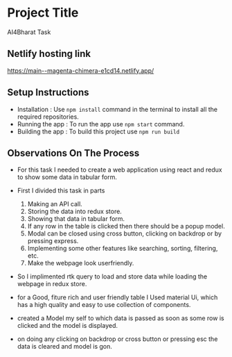 
# Project Title

AI4Bharat Task

## Netlify hosting link 
https://main--magenta-chimera-e1cd14.netlify.app/

## Setup Instructions
* Installation : Use `npm install` command in the terminal to install all the required repositories.
* Running the app : To run the app use `npm start` command.
* Building the app : To build this project use  `npm run build` 
## Observations On The Process 
* For this task I needed to create a web application using react and redux to show some data in tabular form.
* First I divided this task in parts 
    1. Making an API call.
    2. Storing the data into redux store.
    3. Showing that data in tabular form.
    4. If any row in the table is clicked then there should be a popup model. 
    5. Modal can be closed using cross button, clicking on backdrop or by pressing express.
    6. Implementing some other features like searching, sorting, filtering, etc.
    7. Make the webpage look userfriendly.

* So I implimented rtk query to load and store data while loading the webpage in redux store.
* for a Good, fiture rich and user friendly table I Used material Ui, which has a high quality and easy to use collection of components. 
* created a Model my self to which data is passed as soon as some row is clicked and the model is displayed.
* on doing any clicking on backdrop or cross button or pressing esc the data is cleared and model is gon.


